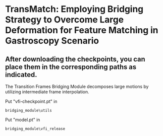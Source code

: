 # TransMatch: Employing Bridging Strategy to Overcome Large Deformation for Feature Matching in Gastroscopy Scenario

## After downloading the checkpoints, you can place them in the corresponding paths as indicated.



The Transition Frames Bridging Module decomposes large motions by utilizing intermediate frame interpolation.



Put "vfi-checkpoint.pt" in
```
bridging_module\utils
```
Put "model.pt" in
```
bridging_module\vfi_release
```

